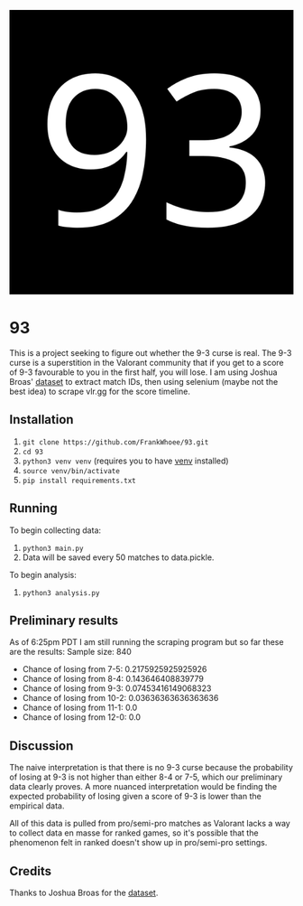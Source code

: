 ![](logo.svg)
# 93
This is a project seeking to figure out whether the 9-3 curse is real. The 9-3 curse is a superstition in the Valorant community that if you get to a score of 9-3 favourable to you in the first half, you will lose. I am using Joshua Broas' [dataset](https://www.kaggle.com/visualize25/valorant-pro-matches-full-data) to extract match IDs, then using selenium (maybe not the best idea) to scrape vlr.gg for the score timeline.

## Installation
1. `git clone https://github.com/FrankWhoee/93.git`
2. `cd 93`
3. `python3 venv venv` (requires you to have [venv](https://pypi.org/project/virtualenv/) installed)
4. `source venv/bin/activate`
5. `pip install requirements.txt`

## Running
To begin collecting data:
1. `python3 main.py`
2. Data will be saved every 50 matches to data.pickle.

To begin analysis:
1. `python3 analysis.py`

## Preliminary results
As of 6:25pm PDT I am still running the scraping program but so far these are the results:
Sample size: 840
- Chance of losing from 7-5: 0.2175925925925926
- Chance of losing from 8-4: 0.143646408839779
- Chance of losing from 9-3: 0.07453416149068323
- Chance of losing from 10-2: 0.03636363636363636
- Chance of losing from 11-1: 0.0
- Chance of losing from 12-0: 0.0

## Discussion
The naive interpretation is that there is no 9-3 curse because the probability of losing at 9-3 is not higher than either 8-4 or 7-5, which our preliminary data clearly proves. A more nuanced interpretation would be finding the expected probability of losing given a score of 9-3 is lower than the empirical data.

All of this data is pulled from pro/semi-pro matches as Valorant lacks a way to collect data en masse for ranked games, so it's possible that the phenomenon felt in ranked doesn't show up in pro/semi-pro settings.

## Credits
Thanks to Joshua Broas for the [dataset](https://www.kaggle.com/visualize25/valorant-pro-matches-full-data).
